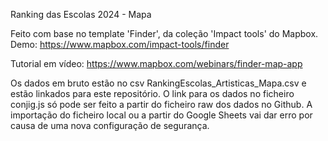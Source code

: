 Ranking das Escolas 2024 - Mapa

Feito com base no template 'Finder', da coleção 'Impact tools' do Mapbox.
Demo:
https://www.mapbox.com/impact-tools/finder

Tutorial em vídeo:
https://www.mapbox.com/webinars/finder-map-app


Os dados em bruto estão no csv RankingEscolas_Artisticas_Mapa.csv e estão linkados para este repositório.
O link para os dados no ficheiro conjig.js só pode ser feito a partir do ficheiro raw dos dados no Github. A importação do ficheiro local ou a partir do Google Sheets vai dar erro por causa de uma nova configuração de segurança.


